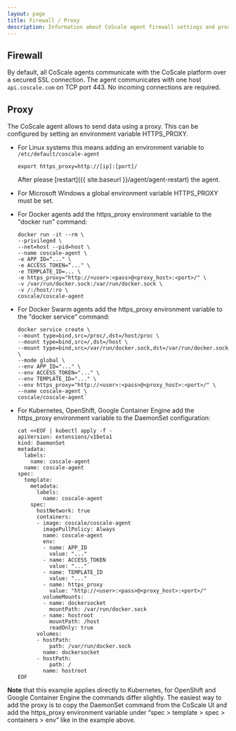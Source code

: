 ```yaml
---
layout: page
title: Firewall / Proxy
description: Information about CoScale agent firewall settings and proxy configuration.
---
```


## Firewall
By default, all CoScale agents communicate with the CoScale platform over a secured SSL connection. The agent communicates with one host `api.coscale.com` on TCP port 443. No incoming connections are required.

## Proxy
The CoScale agent allows to send data using a proxy. This can be configured by setting an environment variable HTTPS_PROXY.

* For Linux systems this means adding an environment variable to `/etc/default/coscale-agent`

    `export https_proxy=http://[ip]:[port]/`

    After please [restart]({{ site.baseurl }}/agent/agent-restart) the agent.

* For Microsoft Windows a global environment variable HTTPS_PROXY must be set.

* For Docker agents add the https_proxy environment variable to the "docker run" command:  

      docker run -it --rm \  
      --privileged \  
      --net=host --pid=host \  
      --name coscale-agent \  
      -e APP_ID=“..." \  
      -e ACCESS_TOKEN=“..." \  
      -e TEMPLATE_ID=... \  
      -e https_proxy="http://<user>:<pass>@<proxy_host>:<port>/" \  
      -v /var/run/docker.sock:/var/run/docker.sock \  
      -v /:/host/:ro \  
      coscale/coscale-agent
    
* For Docker Swarm agents add the https_proxy environment variable to the "docker service” command:  

      docker service create \
      --mount type=bind,src=/proc/,dst=/host/proc \
      --mount type=bind,src=/,dst=/host \
      --mount type=bind,src=/var/run/docker.sock,dst=/var/run/docker.sock \
      --mode global \
      --env APP_ID="..." \
      --env ACCESS_TOKEN="..." \
      --env TEMPLATE_ID="..." \
      --env https_proxy="http://<user>:<pass>@<proxy_host>:<port>/" \
      --name coscale-agent \
      coscale/coscale-agent`

* For Kubernetes, OpenShift, Google Container Engine add the https_proxy environment variable to the DaemonSet configuration:  

      cat <<EOF | kubectl apply -f -
      apiVersion: extensions/v1beta1
      kind: DaemonSet
      metadata:
        labels:
          name: coscale-agent
        name: coscale-agent
      spec:
        template:
          metadata:
            labels:
              name: coscale-agent
          spec:
            hostNetwork: true    
            containers:
            - image: coscale/coscale-agent
              imagePullPolicy: Always
              name: coscale-agent
              env:
              - name: APP_ID
                value: "..."
              - name: ACCESS_TOKEN
                value: "..."
              - name: TEMPLATE_ID
                value: "..."
              - name: https_proxy
                value: "http://<user>:<pass>@<proxy_host>:<port>/"
              volumeMounts:
              - name: dockersocket
                mountPath: /var/run/docker.sock
              - name: hostroot
                mountPath: /host
                readOnly: true
            volumes:
            - hostPath:
                path: /var/run/docker.sock
              name: dockersocket
            - hostPath:
                path: /
              name: hostroot
      EOF


**Note** that this example applies directly to Kubernetes, for OpenShift and Google Container Engine the commands differ slightly. The easiest way to add the proxy is to copy the DaemonSet command from the CoScale UI and add the https_proxy environment variable under “spec > template > spec > containers > env” like in the example above.
